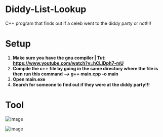 # Diddy-List-Lookup
C++ program that finds out if a celeb went to the diddy party or not!!!!

# Setup 

1. **Make sure you have the gnu compiler | Tut: https://www.youtube.com/watch?v=hCLIDph7-mU**
2. **Compile the c++ file by going in the same directory where the file is then run this command --> g++ main.cpp -o main**
3. **Open main.exe**
4. **Search for someone to find out if they were at the diddy party!!!**

# Tool

![image](https://github.com/user-attachments/assets/63a57ccc-087c-4be8-972e-0fb4e4e0f990)

![image](https://github.com/user-attachments/assets/74ca1714-9eaa-4c9a-a698-69462293c07c)
